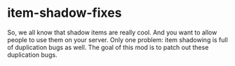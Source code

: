 # item-shadow-fixes
So, we all know that shadow items are really cool. And you want to allow people to use them on your server. Only one problem: item shadowing is full of duplication bugs as well. The goal of this mod is to patch out these duplication bugs.
